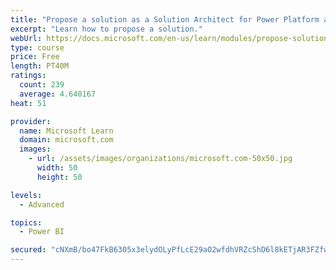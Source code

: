 ```yaml
---
title: "Propose a solution as a Solution Architect for Power Platform and Dynamics 365"
excerpt: "Learn how to propose a solution."
webUrl: https://docs.microsoft.com/en-us/learn/modules/propose-solution/
type: course
price: Free
length: PT40M
ratings:
  count: 239
  average: 4.640167
heat: 51

provider:
  name: Microsoft Learn
  domain: microsoft.com
  images:
    - url: /assets/images/organizations/microsoft.com-50x50.jpg
      width: 50
      height: 50

levels:
  - Advanced

topics:
  - Power BI

secured: "cNXmB/bo47FkB6305x3elydOLyPfLcE29aO2wfdhVRZcShD6l8kETjAR3FZfw0B1Dy1PtP8RNpsAf7vtQJj5uRtdsJqxHLj3vdSE4KNdrwGPKMLaF3FY78pptbbGv4uFUf1SMRJgrvZDH8X7T0PssWBHI/zyn/MCWec6eWsCSLpe9NI0FEhpiumytHXkcY/KplGu1v3tUfpbFG9aT8qSBYdmFcB3I4HKXJnlnvVoNhQiqTqVesJqkqUuIUbaSB1qdA2umjhoBbdIKq8MXWgkiu/SQGhOSUQTlnKRaXfUfAKlTndCD39ejwjx+1NLKKPYbAxTpEKoOO6WOrF4jS+/LsFSxwrIm+fogVSwd6Kfdza4qUQbbqPW0etngQDkSj3UnX4CC4kLoAL1dvfeSTsXkw==;wknV8gOd2jqIx5naZK0S3Q=="
---
```


